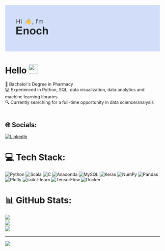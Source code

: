 <img src="https://github.com/enochloy/enochloy/blob/main/banner.png" alt="Banner that says Enoch">

# Hello <img src="https://raw.githubusercontent.com/MartinHeinz/MartinHeinz/master/wave.gif" width="30px" height="30px" />

💊 Bachelor's Degree in Pharmacy<br>
💻 Experienced in Python, SQL, data visualization, data analytics and machine learning libraries<br>
🔍 Currently searching for a full-time opportunity in data science/analysis<br><br>

## 🌐 Socials:
[![LinkedIn](https://img.shields.io/badge/LinkedIn-%230077B5.svg?logo=linkedin&logoColor=white)](https://linkedin.com/in/enoch-loy) 

# 💻 Tech Stack:
![Python](https://img.shields.io/badge/python-3670A0?style=for-the-badge&logo=python&logoColor=ffdd54) ![Scala](https://img.shields.io/badge/scala-%23DC322F.svg?style=for-the-badge&logo=scala&logoColor=white) ![C](https://img.shields.io/badge/c-%2300599C.svg?style=for-the-badge&logo=c&logoColor=white) ![Anaconda](https://img.shields.io/badge/Anaconda-%2344A833.svg?style=for-the-badge&logo=anaconda&logoColor=white) ![MySQL](https://img.shields.io/badge/mysql-%2300f.svg?style=for-the-badge&logo=mysql&logoColor=white) ![Keras](https://img.shields.io/badge/Keras-%23D00000.svg?style=for-the-badge&logo=Keras&logoColor=white) ![NumPy](https://img.shields.io/badge/numpy-%23013243.svg?style=for-the-badge&logo=numpy&logoColor=white) ![Pandas](https://img.shields.io/badge/pandas-%23150458.svg?style=for-the-badge&logo=pandas&logoColor=white) ![Plotly](https://img.shields.io/badge/Plotly-%233F4F75.svg?style=for-the-badge&logo=plotly&logoColor=white) ![scikit-learn](https://img.shields.io/badge/scikit--learn-%23F7931E.svg?style=for-the-badge&logo=scikit-learn&logoColor=white) ![TensorFlow](https://img.shields.io/badge/TensorFlow-%23FF6F00.svg?style=for-the-badge&logo=TensorFlow&logoColor=white) ![Docker](https://img.shields.io/badge/docker-%230db7ed.svg?style=for-the-badge&logo=docker&logoColor=white)

# 📊 GitHub Stats:
![](https://github-readme-stats.vercel.app/api?username=enochloy&theme=default&hide_border=false&include_all_commits=false&count_private=false)<br/>
![](https://github-readme-streak-stats.herokuapp.com/?user=enochloy&theme=default&hide_border=false)<br/>
![](https://github-readme-stats.vercel.app/api/top-langs/?username=enochloy&theme=default&hide_border=false&include_all_commits=false&count_private=false&layout=compact)

---
[![](https://visitcount.itsvg.in/api?id=enochloy&icon=1&color=0)](https://visitcount.itsvg.in)

<!-- Proudly created with GPRM ( https://gprm.itsvg.in ) -->
